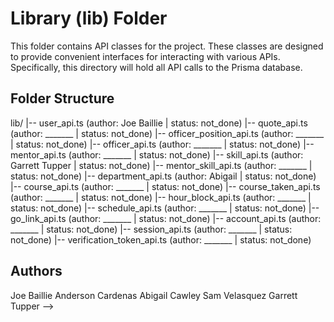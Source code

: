 # Library (lib) Folder

This folder contains API classes for the project. These classes are designed to provide convenient interfaces for interacting with various APIs.
Specifically, this directory will hold all API calls to the Prisma database.

## Folder Structure

lib/
|-- user_api.ts (author: Joe Baillie | status: not_done)
|-- quote_api.ts (author: _______ | status: not_done)
|-- officer_position_api.ts (author: _______ | status: not_done)
|-- officer_api.ts (author: _______ | status: not_done)
|-- mentor_api.ts (author: _______ | status: not_done)
|-- skill_api.ts (author: Garrett Tupper | status: not_done)
|-- mentor_skill_api.ts (author: _______ | status: not_done)
|-- department_api.ts (author: Abigail | status: not_done)
|-- course_api.ts (author: _______ | status: not_done)
|-- course_taken_api.ts (author: _______ | status: not_done)
|-- hour_block_api.ts (author: _______ | status: not_done)
|-- schedule_api.ts (author: _______ | status: not_done)
|-- go_link_api.ts (author: _______ | status: not_done)
|-- account_api.ts (author: _______ | status: not_done)
|-- session_api.ts (author: _______ | status: not_done)
|-- verification_token_api.ts (author: _______ | status: not_done)

<!-- Please fill out file names as you go -->

## Authors

Joe Baillie
Anderson Cardenas
Abigail Cawley
Sam Velasquez
Garrett Tupper
-->